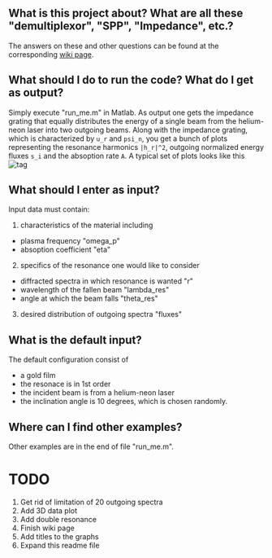 ## What is this project about? What are all these "demultiplexor", "SPP", "Impedance", etc.? 

The answers on these and other questions can be found at the corresponding [wiki page](https://github.com/g3n1uss/OpticalImpedanceDeMultiplexerSPP/wiki).

## What should I do to run the code? What do I get as output?

Simply execute "run_me.m" in Matlab. As output one gets the impedance grating 
that equally distributes the energy of a single beam from the helium-neon 
laser into two outgoing beams. Along with the impedance grating, which is 
characterized by `u_r` and `psi_n`, you get a bunch of plots representing the 
resonance harmonics `|h_r|^2`, outgoing normalized energy fluxes `s_i` and the 
absoption rate `A`. A typical set of plots looks like this
![tag](https://github.com/g3n1uss/OpticalImpedanceDeMultiplexerSPP/blob/master/pictures/Example4r1.png "A typical output of the program")

## What should I enter as input?

Input data must contain:

1. characteristics of the material including
  - plasma frequency "omega_p"
  - absoption coefficient "eta"
  
2. specifics of the resonance one would like to consider
  - diffracted spectra in which resonance is wanted "r"
  - wavelength of the fallen beam "lambda_res"
  - angle at which the beam falls "theta_res"
  
3. desired distribution of outgoing spectra "fluxes"

## What is the default input?

The default configuration consist of
- a gold film
- the resonace is in 1st order
- the incident beam is from a helium-neon laser
- the inclination angle is 10 degrees, which is chosen randomly.

## Where can I find other examples?

Other examples are in the end of file "run_me.m".



# TODO
1. Get rid of limitation of 20 outgoing spectra
2. Add 3D data plot
3. Add double resonance
4. Finish wiki page
5. Add titles to the graphs
6. Expand this readme file
